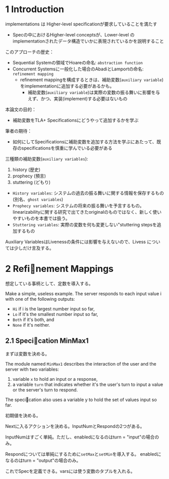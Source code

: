 # 1 Introduction

implementations は Higher-level specificationが要求していることを満たす
- Specの中におけるHigher-level conceptsが、Lower-level のimplementationされたデータ構造でいかに表現されているかを説明すること

このアプローチの歴史：

- Sequential Systemの領域でHoareの命名: `abstraction function`
- Concurrent Systemsに一般化した場合のAbadiとLamportの命名: `refinement mapping`
  - refinement mappingを構成するときは、補助変数(`auxiliary variable`)をimplementationに追加する必要があるかも。
    - 補助変数(`auxiliary variable`)は実際の変数の振る舞いに影響を与えず、かつ、実装(implement)する必要はないもの

本論文の目的：
- 補助変数をTLA+ Specificationsにどうやって追加するかを学ぶ

筆者の期待：
- 如何にしてSpecificationsに補助変数を追加する方法を学ぶにあたって、既存のspecificationsを慎重に学んでいる必要がある

三種類の補助変数(`auxiliary variables`):
1. history (歴史)
2. prophecy (預言)
3. stuttering (どもり)

- `History variables`: システムの過去の振る舞いに関する情報を保存するもの(別名、`ghost variables`)
- `Prophecy variables`: システムの将来の振る舞いを予言するもの。linearizabilityに関する研究で出てきたoriginalのものではなく、新しく使いやすいものを本書では扱う。
- `Stuttering variables`: 実際の変数を何も変更しない"stuttering stepsを追加するもの

Auxiliary VariablesはLivenessの条件には影響を与えないので、Livess については少しだけ言及する。

# 2 Refinement Mappings

想定している事柄として、定数を導入する。

Make a simple, useless example. The server responds to each input value i with one of the following outputs:

- `Hi` if i is the largest number input so far, 
- `Lo` if it's the smallest number input so far, 
- `Both` if it's both, and
- `None` if it's neither.

## 2.1 Specication MinMax1

まずは変数を決める。

The module named `MinMax1` describes the interaction of the user and the server with two variables:

1. variable `x` to hold an input or a response,
2. a variable `turn` that indicates whether it's the user's turn to input a value or the server's turn to respond.

The specication also uses a variable y to hold the set of values input so far.

初期値を決める。

Nextに入るアクションを決める。InputNumとRespondの2つがある。

InputNumはすごく単純。ただし、enabledになるのはturn = "input"の場合のみ。

Respondについては単純にするために`setMax`と`setMin`を導入する。
enabledになるのはturn = "output"の場合のみ。

これでSpecを定義できる。varsには使う変数のタプルを入れる。
